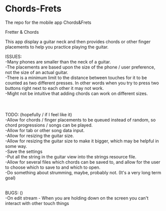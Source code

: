 # Chords-Frets
The repo for the mobile app Chords&amp;Frets


Fretter & Chords

This app display a guitar neck and then provides chords or other finger placements to help you practice playing the guitar.


ISSUES:<br />
-Many phones are smaller than the neck of a guitar.<br />
-The placements are based upon the size of the phone / user preference, not the size of an actual guitar.<br />
-There is a minimum limit to the distance between touches for it to be counted as two different presses. In other words when you try to press two buttons right next to each other it may not work.<br />
-Might not be intuitive that adding chords can work on different sizes.<br />
<br />	
<br />
TODO: (hopefully / if I feel like it)<br />
-Allow for chords / finger placements to be queued instead of random, so chord progressions / songs can be played.<br />
-Allow for tab or other song data input.<br />
-Allow for resizing the guitar size.<br />
-Allow for resizing the guitar size to make it bigger, which may be helpful in some way.<br />
-Save the settings<br />
-Put all the string in the guitar view into the strings resource file.<br />
-Allow for several files which chords can be saved to, and allow for the user to choose which to save to and which to open.<br />
-Do something about strumming, maybe, probably not. (It's a very long term goal)<br />
<br />	
	
BUGS: ()<br />
-On edit stream - When you are holding down on the screen you can't interact with other touch things<br />
